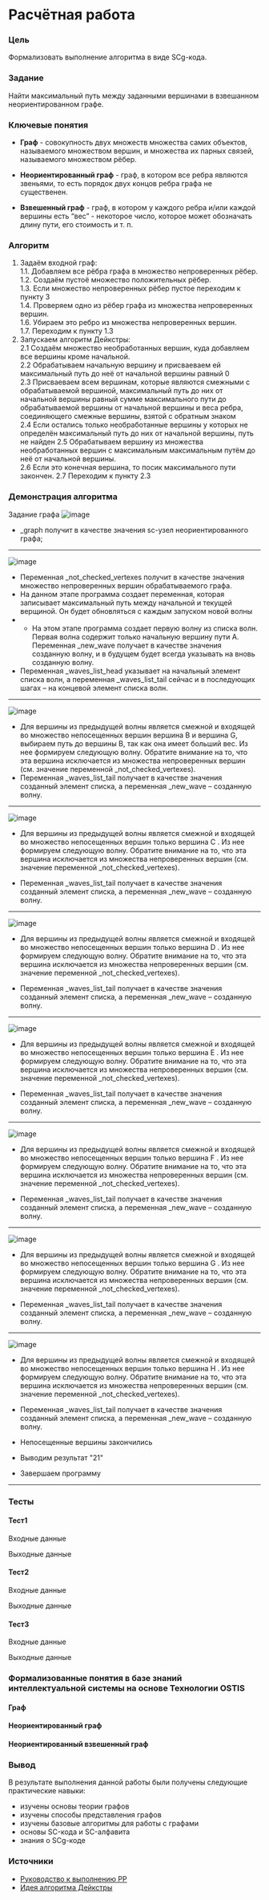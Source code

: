 # Расчётная работа

### Цель

Формализовать выполнение алгоритма в виде SCg-кода. 

### Задание

Найти максимальный путь между заданными вершинами в взвешанном неориентированном графе. 

### Ключевые понятия 

- **Граф** - совокупность двух множеств множества самих объектов, называемого множеством вершин, и множества их парных связей, называемого множеством рёбер.  

- **Неориентированный граф** - граф, в котором все ребра являются звеньями, то есть порядок двух концов ребра графа не существенен.  

- **Взвешенный граф** - граф, в котором у каждого ребра и/или каждой вершины есть “вес” - некоторое число, которое может обозначать длину пути, его стоимость и т. п.  


### Алгоритм 

1. Задаём входной граф:  
1.1. Добавляем все рёбра графа в множество непроверенных рёбер.   
1.2. Создаём пустоё множество положительных рёбер.   
1.3. Если множество непроверенных рёбер пустое переходим к пункту 3  
1.4. Проверяем одно из рёбер графа из множества непроверенных вершин.  
1.6. Убираем это ребро из множества непроверенных вершин.  
1.7. Переходим к пункту 1.3
2. Запускаем алгоритм Дейкстры:  
2.1 Создаём множество необработанных вершин, куда добавляем все вершины кроме начальной.  
2.2 Обрабатываем начальную вершину и присваеваем ей максимальный путь до неё от начальной вершины равный 0  
2.3 Присваеваем всем вершинам, которые являются смежными с обрабатываемой вершиной, максимальный путь до них от начальной вершины равный сумме максимального пути до обрабатываемой вершины от начальной вершины и веса ребра, соединяющего смежные вершины, взятой с обратным знаком  
2.4 Если остались только необработанные вершины у которых не определён максимальный путь до них от начальной вершины, путь не найден
2.5 Обрабатываем вершину из множества необработанных вершин с максимальным максимальным путём до неё от начальной вершины.  
2.6 Если это конечная вершина, то посик максимального пути закончен.
2.7 Переходим к пункту 2.3  

### Демонстрация алгоритма  
Задание графа
![image](https://github.com/iis-32170x/RPIIS/assets/148442454/d9dd5306-118a-494e-a4fb-3833be9d4654)
* _graph получит в качестве значения sc-узел неориентированного графа;
******
![image](https://github.com/iis-32170x/RPIIS/assets/148442454/f72c6326-5142-44e5-a9ab-eb0044c1b088)
* Переменная _not_checked_vertexes получит в качестве значения множество непроверенных
вершин обрабатываемого графа.
* На данном этапе программа создает переменная, которая записывает максимальный путь между начальной и текущей верщиной. Он будет обновляться с каждым запуском новой волны
* * На этом этапе программа создает первую волну из списка волн. Первая волна содержит только начальную вершину пути A. Переменная _new_wave получает в качестве значения созданную волну, и в будущем будет всегда указывать на вновь созданную волну.
* Переменная _waves_list_head указывает на начальный элемент списка волн, а переменная _waves_list_tail сейчас и в последующих шагах – на концевой элемент списка волн.
******
![image](https://github.com/iis-32170x/RPIIS/assets/148442454/d211833b-4b18-41b5-a29d-7f5a9fc0f85c)

* Для вершины из предыдущей волны является смежной и входящей во множество непосещенных вершин вершина B и вершина G, выбираем путь до вершины B, так как она имеет больший вес. Из нее формируем следующую волну. Обратите внимание на то, что эта вершина исключается из множества непроверенных вершин (см. значение переменной _not_checked_vertexes).
* Переменная _waves_list_tail получает в качестве значения созданный элемент списка, а переменная _new_wave – созданную волну.
******
![image](https://github.com/iis-32170x/RPIIS/assets/148442454/8acacfb0-a64b-43ec-b1a1-6ddcf19747aa)
* Для вершины из предыдущей волны является смежной и входящей во множество непосещенных вершин только вершина C . Из нее формируем следующую волну. Обратите внимание на то, что эта вершина исключается из множества непроверенных вершин (см. значение переменной _not_checked_vertexes).

* Переменная _waves_list_tail получает в качестве значения созданный элемент списка, а переменная _new_wave – созданную волну.
******

![image](https://github.com/iis-32170x/RPIIS/assets/148442454/bb90966f-1c9d-413e-a9a9-48de17a5abab)
* Для вершины из предыдущей волны является смежной и входящей во множество непосещенных вершин только вершина D . Из нее формируем следующую волну. Обратите внимание на то, что эта вершина исключается из множества непроверенных вершин (см. значение переменной _not_checked_vertexes).

* Переменная _waves_list_tail получает в качестве значения созданный элемент списка, а переменная _new_wave – созданную волну.
******

![image](https://github.com/iis-32170x/RPIIS/assets/148442454/51a5f9bd-2165-4800-bab0-12eb9a48bd20)
* Для вершины из предыдущей волны является смежной и входящей во множество непосещенных вершин только вершина E . Из нее формируем следующую волну. Обратите внимание на то, что эта вершина исключается из множества непроверенных вершин (см. значение переменной _not_checked_vertexes).

* Переменная _waves_list_tail получает в качестве значения созданный элемент списка, а переменная _new_wave – созданную волну.
******

![image](https://github.com/iis-32170x/RPIIS/assets/148442454/87922f07-1452-4e40-b44f-3354a46d32d7)

* Для вершины из предыдущей волны является смежной и входящей во множество непосещенных вершин только вершина F . Из нее формируем следующую волну. Обратите внимание на то, что эта вершина исключается из множества непроверенных вершин (см. значение переменной _not_checked_vertexes).

* Переменная _waves_list_tail получает в качестве значения созданный элемент списка, а переменная _new_wave – созданную волну.
******

![image](https://github.com/iis-32170x/RPIIS/assets/148442454/8b30091b-9bc6-4924-a4cb-a2e5f1bc920b)
* Для вершины из предыдущей волны является смежной и входящей во множество непосещенных вершин только вершина G . Из нее формируем следующую волну. Обратите внимание на то, что эта вершина исключается из множества непроверенных вершин (см. значение переменной _not_checked_vertexes).

* Переменная _waves_list_tail получает в качестве значения созданный элемент списка, а переменная _new_wave – созданную волну.
******

![image](https://github.com/iis-32170x/RPIIS/assets/148442454/b46159d9-3b86-4a8c-953b-b1cc679c8712)

* Для вершины из предыдущей волны является смежной и входящей во множество непосещенных вершин только вершина H . Из нее формируем следующую волну. Обратите внимание на то, что эта вершина исключается из множества непроверенных вершин (см. значение переменной _not_checked_vertexes).

* Переменная _waves_list_tail получает в качестве значения созданный элемент списка, а переменная _new_wave – созданную волну.
* Непосещенные вершины закончились
* Выводим результат "21"
* Завершаем программу
******



### Тесты  


#### Тест1  
Входные данные  

 
 
Выходные данные  



#### Тест2  
Входные данные  

 
 
Выходные данные  



#### Тест3  
Входные данные  

 
 
Выходные данные  




### Формализованные понятия в базе знаний интеллектуальной системы на основе Технологии OSTIS  


#### Граф  



#### Неориентированный граф  



#### Неориентированный взвешенный граф  


### Вывод  

В результате выполнения данной работы были получены следующие практические навыки:
- изучены основы теории графов
- изучены способы представления графов
- изучены базовые алгоритмы для работы с графами
- основы SC-кода и SC-алфавита  
- знания о SCg-коде


### Источники

- [Руководство к выполнению РР](https://drive.google.com/drive/folders/1RSriLOZWpxyozHjUa1Kz3uZtIr0PixVh)
- [Идея алгоритма Дейкстры](https://www.youtube.com/watch?v=fA_xvuqzuGs&t=493s&ab_channel=%D0%9E%D0%BB%D0%B8%D0%BC%D0%BF%D0%B8%D0%B0%D0%B4%D0%BD%D0%BE%D0%B5%D0%BF%D1%80%D0%BE%D0%B3%D1%80%D0%B0%D0%BC%D0%BC%D0%B8%D1%80%D0%BE%D0%B2%D0%B0%D0%BD%D0%B8%D0%B5%D0%B2%D0%A3%D0%BB%D0%93%D0%A2%D0%A3)
